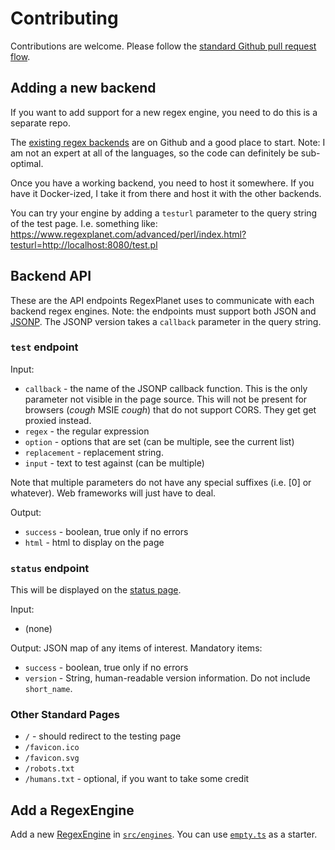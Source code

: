 # Contributing

Contributions are welcome.  Please follow the [standard Github pull request flow](https://docs.github.com/en/get-started/using-github/github-flow).


## Adding a new backend

If you want to add support for a new regex engine, you need to do this is a separate repo.

The [existing regex backends](https://github.com/regexplanet) are on Github and a good place to start.  Note: I am not an expert at all of the languages, so the code can definitely be sub-optimal.

Once you have a working backend, you need to host it somewhere.  If you have it Docker-ized, I take it from there and host it with the other backends.

You can try your engine by adding a `testurl` parameter to the query string of the test page. I.e. something like:
https://www.regexplanet.com/advanced/perl/index.html?testurl=http://localhost:8080/test.pl


## Backend API

These are the API endpoints RegexPlanet uses to communicate with each backend regex engines.
Note: the endpoints must support both JSON and [JSONP](https://en.wikipedia.org/wiki/JSONP).  The JSONP version takes a `callback` parameter in the query string.


### `test` endpoint

Input:
* `callback` - the name of the JSONP callback function. This is the only parameter not visible in the page source. This will not be present for browsers (*cough* MSIE *cough*) that do not support CORS. They get get proxied instead.
* `regex` - the regular expression
* `option` - options that are set (can be multiple, see the current list)
* `replacement` - replacement string.
* `input` - text to test against (can be multiple)

Note that multiple parameters do not have any special suffixes (i.e. [0] or whatever). Web frameworks will just have to deal.

Output:
* `success` - boolean, true only if no errors
* `html` - html to display on the page

### `status` endpoint

This will be displayed on the [status page](https://www.regexplanet.com/status.html).

Input:
* (none)

Output:
JSON map of any items of interest. Mandatory items:
* `success` - boolean, true only if no errors
* `version` - String, human-readable version information.  Do not include `short_name`.

### Other Standard Pages

* `/` - should redirect to the testing page
* `/favicon.ico`
* `/favicon.svg`
* `/robots.txt`
* `/humans.txt` - optional, if you want to take some credit

## Add a RegexEngine

Add a new [RegexEngine](https://github.com/regexplanet/regexplanet-next/tree/main/src/engines/RegexEngine.ts) in [`src/engines`](https://github.com/regexplanet/regexplanet-next/tree/main/src/engines).  You can use [`empty.ts`](https://github.com/regexplanet/regexplanet-next/blob/main/src/engines/empty.ts) as a starter.
